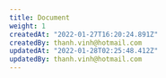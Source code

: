 ```yaml
---
title: Document
weight: 1
createdAt: "2022-01-27T16:20:24.891Z"
createdBy: thanh.vinh@hotmail.com
updatedAt: "2022-01-28T02:25:48.412Z"
updatedBy: thanh.vinh@hotmail.com
---
```


